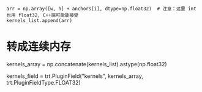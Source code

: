     arr = np.array([w, h] + anchors[i], dtype=np.float32)  # 注意：这里 int 也用 float32, C++端可能能接受
    kernels_list.append(arr)

# 转成连续内存
kernels_array = np.concatenate(kernels_list).astype(np.float32)

kernels_field = trt.PluginField("kernels", kernels_array, trt.PluginFieldType.FLOAT32)
